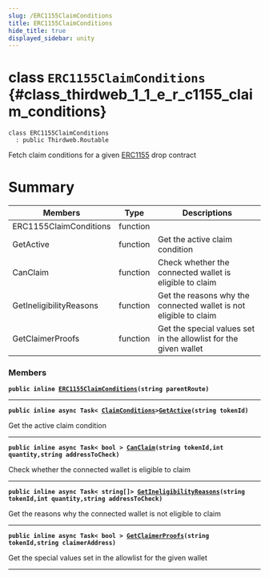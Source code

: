 ```yaml
---
slug: /ERC1155ClaimConditions
title: ERC1155ClaimConditions
hide_title: true
displayed_sidebar: unity
---
```


# class `ERC1155ClaimConditions` {#class_thirdweb_1_1_e_r_c1155_claim_conditions}

```
class ERC1155ClaimConditions
  : public Thirdweb.Routable
```

Fetch claim conditions for a given [ERC1155](docs/unity/ERC1155.md#class_thirdweb_1_1_e_r_c1155) drop contract

# Summary

| Members                 | Type     | Descriptions                                                      |
| ----------------------- | -------- | ----------------------------------------------------------------- |
| ERC1155ClaimConditions  | function |                                                                   |
| GetActive               | function | Get the active claim condition                                    |
| CanClaim                | function | Check whether the connected wallet is eligible to claim           |
| GetIneligibilityReasons | function | Get the reasons why the connected wallet is not eligible to claim |
| GetClaimerProofs        | function | Get the special values set in the allowlist for the given wallet  |

### Members

**`public inline `[`ERC1155ClaimConditions`](#class_thirdweb_1_1_e_r_c1155_claim_conditions_1a56d86a9c9855fb91895d7a3dbaae2185)`(string parentRoute)`**

---

**`public inline async Task< `[`ClaimConditions`](docs/unity/ClaimConditions.md#class_thirdweb_1_1_claim_conditions)`>`[`GetActive`](#class_thirdweb_1_1_e_r_c1155_claim_conditions_1a4a260b29d5437ffe5faa86c68f736740)`(string tokenId)`**

Get the active claim condition

---

**`public inline async Task< bool > `[`CanClaim`](#class_thirdweb_1_1_e_r_c1155_claim_conditions_1a22575b16104b3f1808755f2c3532d7c9)`(string tokenId,int quantity,string addressToCheck)`**

Check whether the connected wallet is eligible to claim

---

**`public inline async Task< string[]> `[`GetIneligibilityReasons`](#class_thirdweb_1_1_e_r_c1155_claim_conditions_1a85344a89b01f9705f6cbfdcc75c2a8df)`(string tokenId,int quantity,string addressToCheck)`**

Get the reasons why the connected wallet is not eligible to claim

---

**`public inline async Task< bool > `[`GetClaimerProofs`](#class_thirdweb_1_1_e_r_c1155_claim_conditions_1a068cd91bf3040bce3a00410467e3706a)`(string tokenId,string claimerAddress)`**

Get the special values set in the allowlist for the given wallet

---

